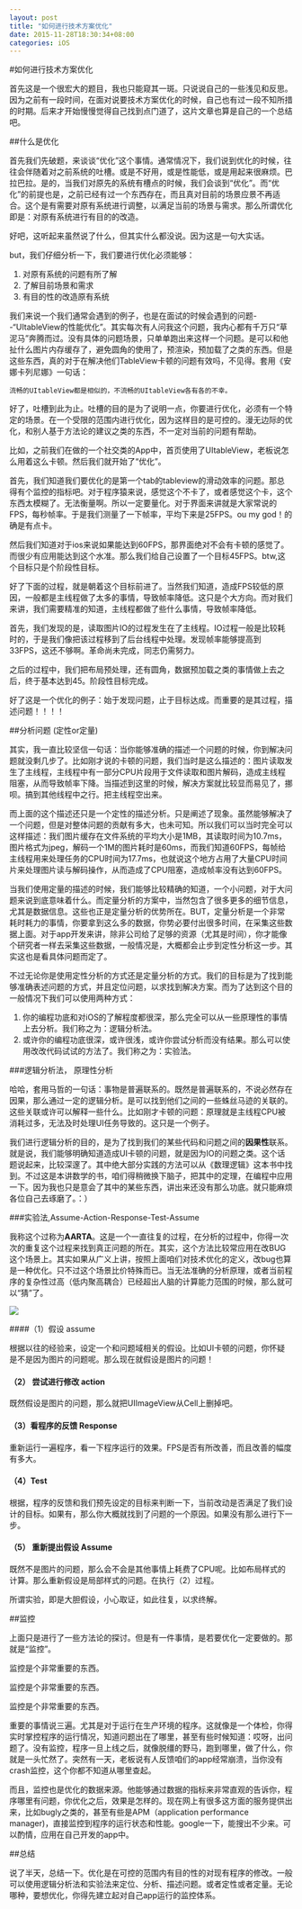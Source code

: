 ```yaml
---
layout: post
title: "如何进行技术方案优化"
date: 2015-11-28T18:30:34+08:00
categories: iOS
---
```


#如何进行技术方案优化

首先这是一个很宏大的题目，我也只能窥其一斑。只说说自己的一些浅见和反思。因为之前有一段时间，在面对说要技术方案优化的时候，自己也有过一段不知所措的时期。后来才开始慢慢觉得自己找到点门道了，这片文章也算是自己的一个总结吧。

##什么是优化

首先我们先破题，来谈谈“优化”这个事情。通常情况下，我们说到优化的时候，往往会伴随着对之前系统的吐槽。或是不好用，或是性能低，或是用起来很麻烦。巴拉巴拉。是的，当我们对原先的系统有槽点的时候，我们会谈到“优化”。而“优化”的前提也是，之前已经有过一个东西存在，而且真对目前的场景应景不再适合。这个是有需要对原有系统进行调整，以满足当前的场景与需求。那么所谓优化即是：对原有系统进行有目的的改造。

好吧，这听起来虽然说了什么，但其实什么都没说。因为这是一句大实话。

but，我们仔细分析一下，我们要进行优化必须能够：

1. 对原有系统的问题有所了解
2. 了解目前场景和需求
3. 有目的性的改造原有系统

我们来说一个我们通常会遇到的例子，也是在面试的时候会遇到的问题--“UItableView的性能优化”。其实每次有人问我这个问题，我内心都有千万只“草泥马”奔腾而过。没有具体的问题场景，只单单跑出来这样一个问题。是可以和他扯什么图片内存缓存了，避免圆角的使用了，预渲染，预加载了之类的东西。但是这些东西，真的对于在解决他们TableView卡顿的问题有效吗，不见得。套用《安娜卡列尼娜》一句话：

~~~
流畅的UItableView都是相似的，不流畅的UItableView各有各的不幸。
~~~

好了，吐槽到此为止。吐槽的目的是为了说明一点，你要进行优化，必须有一个特定的场景。在一个受限的范围内进行优化，因为这样目的是可控的。漫无边际的优化，和别人基于方法论的建议之类的东西，不一定对当前的问题有帮助。

比如，之前我们在做的一个社交类的App中，首页使用了UItableView，老板说怎么用着这么卡顿。然后我们就开始了“优化”。

首先，我们知道我们要优化的是第一个tab的tableview的滑动效率的问题。那总得有个监控的指标吧。对于程序猿来说，感觉这个不卡了，或者感觉这个卡，这个东西太模糊了。无法衡量啊。所以一定要量化。对于界面来讲就是大家常说的FPS，每秒帧率。于是我们测量了一下帧率，平均下来是25FPS。ou my god！的确是有点卡。

然后我们知道对于ios来说如果能达到60FPS，那界面绝对不会有卡顿的感觉了。而很少有应用能达到这个水准。那么我们给自己设置了一个目标45FPS。btw,这个目标只是个阶段性目标。

好了下面的过程，就是朝着这个目标前进了。当然我们知道，造成FPS较低的原因，一般都是主线程做了太多的事情，导致帧率降低。这只是个大方向。而对我们来讲，我们需要精准的知道，主线程都做了些什么事情，导致帧率降低。

首先，我们发现的是，读取图片IO的过程发生在了主线程。IO过程一般是比较耗时的，于是我们像把该过程移到了后台线程中处理。发现帧率能够提高到33FPS，这还不够啊。革命尚未完成，同志仍需努力。

之后的过程中，我们把布局预处理，还有圆角，数据预加载之类的事情做上去之后，终于基本达到45。阶段性目标完成。


好了这是一个优化的例子：始于发现问题，止于目标达成。而重要的是其过程，描述问题！！！！



##分析问题 (定性or定量)

其实，我一直比较坚信一句话：当你能够准确的描述一个问题的时候，你到解决问题就没剩几步了。比如刚才说的卡顿的问题，我们当时是这么描述的：图片读取发生了主线程，主线程中有一部分CPU片段用于文件读取和图片解码，造成主线程阻塞，从而导致帧率下降。当描述到这里的时候，解决方案就比较显而易见了，挪呗。搞到其他线程中之行。把主线程空出来。

而上面的这个描述还只是一个定性的描述分析。只是阐述了现象。虽然能够解决了一个问题，但是对整体问题的贡献有多大，也未可知。所以我们可以当时完全可以这样描述：我们图片缓存在文件系统的平均大小是1MB，其读取时间为10.7ms，图片格式为jpeg，解码一个1M的图片耗时是60ms，而我们知道60FPS，每帧给主线程用来处理任务的CPU时间为17.7ms，也就说这个地方占用了大量CPU时间片来处理图片读与解码操作，从而造成了CPU阻塞，造成帧率没有达到60FPS。

当我们使用定量的描述的时候，我们能够比较精确的知道，一个小问题，对于大问题来说到底意味着什么。而定量分析的方案中，当然包含了很多更多的细节信息，尤其是数据信息。这些也正是定量分析的优势所在。BUT，定量分析是一个非常耗时耗力的事情，你要拿到这么多的数据，你势必要付出很多时间，在采集这些数据上面。对于app开发来讲，除非公司给了足够的资源（尤其是时间），你才能像个研究者一样去采集这些数据，一般情况是，大概都会止步到定性分析这一步。其实这也是看具体问题而定了。

不过无论你是使用定性分析的方式还是定量分析的方式。我们的目标是为了找到能够准确表述问题的方式，并且定位问题，以求找到解决方案。而为了达到这个目的一般情况下我们可以使用两种方式：

1. 你的编程功底和对iOS的了解程度都很深，那么完全可以从一些原理性的事情上去分析。我们称之为：逻辑分析法。
2. 或许你的编程功底很深，或许很浅，或许你尝试分析而没有结果。那么可以使用改改代码试试的方法了。我们称之为：实验法。


###逻辑分析法， 原理性分析

哈哈，套用马哲的一句话：事物是普遍联系的。既然是普遍联系的，不说必然存在因果，那么通过一定的逻辑分析。是可以找到他们之间的一些蛛丝马迹的关联的。这些关联或许可以解释一些什么。比如刚才卡顿的问题：原理就是主线程CPU被消耗过多，无法及时处理UI任务导致的。这只是一个例子。

我们进行逻辑分析的目的，是为了找到我们的某些代码和问题之间的**因果性**联系。就是说，我们能够明确知道造成UI卡顿的问题，就是因为IO的问题之类。这个话题说起来，比较深邃了。其中绝大部分实践的方法可以从《数理逻辑》这本书中找到。不过这是本讲数学的书，咱们得稍微换下脑子，把其中的定理，在编程中应用一下。因为我也只是意会了其中的某些东西，讲出来还没有那么功底。就只能麻烦各位自己去琢磨了。：）

###实验法,Assume-Action-Response-Test-Assume

我称这个过称为**AARTA**。这是一个一直往复的过程，在分析的过程中，你得一次次的重复这个过程来找到真正问题的所在。其实，这个方法比较常应用在改BUG这个场景上。其实如果从广义上讲，按照上面咱们对技术优化的定义，改bug也算是一种优化。只不过这个场景比价特殊而已。当无法准确的分析原理，或者当前程序的复杂性过高（低内聚高耦合）已经超出人脑的计算能力范围的时候，那么就可以“猜”了。


![](http://ww2.sinaimg.cn/large/7df22103jw1eyhrrytgv2j209408g3yn.jpg)

####（1）假设 assume

  根据以往的经验来，设定一个和问题域相关的假设。比如UI卡顿的问题，你怀疑是不是因为图片的问题呢。那么现在就假设是图片的问题！

#### （2） 尝试进行修改  action

  既然假设是图片的问题，那么就把UIImageView从Cell上删掉吧。

#### （3）看程序的反馈 Response 

  重新运行一遍程序，看一下程序运行的效果。FPS是否有所改善，而且改善的幅度有多大。

#### （4）Test

  根据，程序的反馈和我们预先设定的目标来判断一下，当前改动是否满足了我们设计的目标。如果有，那么你大概就找到了问题的一个原因。如果没有那么进行下一步。

#### （5） 重新提出假设 Assume

  既然不是图片的问题，那么会不会是其他事情上耗费了CPU呢。比如布局样式的计算。那么重新假设是局部样式的问题。在执行（2）过程。


所谓实验，即是大胆假设，小心取证，如此往复，以求终解。

##监控

上面只是进行了一些方法论的探讨。但是有一件事情，是若要优化一定要做的。那就是“监控”。

监控是个非常重要的东西。

监控是个非常重要的东西。

监控是个非常重要的东西。

重要的事情说三遍。尤其是对于运行在生产环境的程序。这就像是一个体检，你得实时掌控程序的运行情况，知道问题出在了哪里，甚至有些时候知道：哎呀，出问题了。没有监控，程序一旦上线之后，就像脱缰的野马，跑到哪里，做了什么，你就是一头忙然了。突然有一天，老板说有人反馈咱们的app经常崩溃，当你没有crash监控，这个你都不知道从哪里查起。

而且，监控也是优化的数据来源。他能够通过数据的指标来非常直观的告诉你，程序哪里有问题，你优化之后，效果是怎样的。现在网上有很多这方面的服务提供出来，比如bugly之类的，甚至有些是APM（application performance manager)，直接监控到程序的运行状态和性能。google一下，能搜出不少来。可以酌情，应用在自己开发的app中。



##总结

说了半天，总结一下。优化是在可控的范围内有目的性的对现有程序的修改。一般可以使用逻辑分析法和实验法来定位、分析、描述问题。或者定性或者定量。无论哪种，要想优化，你得先建立起对自己app运行的监控体系。



